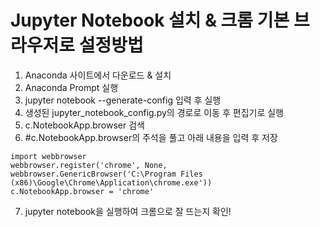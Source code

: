# Jupyter Notebook 설치 & 크롬 기본 브라우저로 설정방법
1. Anaconda 사이트에서 다운로드 & 설치
2. Anaconda Prompt 실행
3. jupyter notebook --generate-config 입력 후 실행
4. 생성된 jupyter_notebook_config.py의 경로로 이동 후 편집기로 실행
5. c.NotebookApp.browser 검색
6. #c.NotebookApp.browser의 주석을 풀고 아래 내용을 입력 후 저장
```
import webbrowser
webbrowser.register('chrome', None, webbrowser.GenericBrowser('C:\Program Files (x86)\Google\Chrome\Application\chrome.exe'))
c.NotebookApp.browser = 'chrome'
```
7. jupyter notebook을 실행하여 크롬으로 잘 뜨는지 확인!